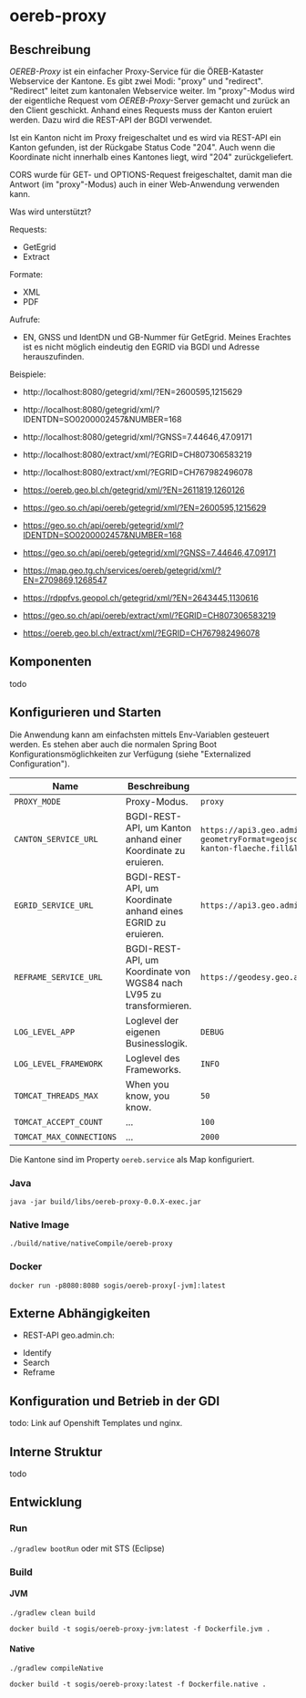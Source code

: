 # oereb-proxy

## Beschreibung

_OEREB-Proxy_ ist ein einfacher Proxy-Service für die ÖREB-Kataster Webservice der Kantone. Es gibt zwei Modi: "proxy" und "redirect". "Redirect" leitet zum kantonalen Webservice weiter. Im "proxy"-Modus wird der eigentliche Request vom _OEREB-Proxy_-Server gemacht und zurück an den Client geschickt. Anhand eines Requests muss der Kanton eruiert werden. Dazu wird die REST-API der BGDI verwendet.

Ist ein Kanton nicht im Proxy freigeschaltet und es wird via REST-API ein Kanton gefunden, ist der Rückgabe Status Code "204". Auch wenn die Koordinate nicht innerhalb eines Kantones liegt, wird "204" zurückgeliefert.

CORS wurde für GET- und OPTIONS-Request freigeschaltet, damit man die Antwort (im "proxy"-Modus) auch in einer Web-Anwendung verwenden kann.

Was wird unterstützt?

Requests:
 - GetEgrid
 - Extract

Formate:
 - XML
 - PDF

 Aufrufe:
 - EN, GNSS und IdentDN und GB-Nummer für GetEgrid. Meines Erachtes ist es nicht möglich eindeutig den EGRID via BGDI und Adresse herauszufinden.

Beispiele:

 - http://localhost:8080/getegrid/xml/?EN=2600595,1215629
 - http://localhost:8080/getegrid/xml/?IDENTDN=SO0200002457&NUMBER=168
 - http://localhost:8080/getegrid/xml/?GNSS=7.44646,47.09171
 - http://localhost:8080/extract/xml/?EGRID=CH807306583219
 - http://localhost:8080/extract/xml/?EGRID=CH767982496078

 - https://oereb.geo.bl.ch/getegrid/xml/?EN=2611819,1260126
 - https://geo.so.ch/api/oereb/getegrid/xml/?EN=2600595,1215629
 - https://geo.so.ch/api/oereb/getegrid/xml/?IDENTDN=SO0200002457&NUMBER=168
 - https://geo.so.ch/api/oereb/getegrid/xml/?GNSS=7.44646,47.09171
 - https://map.geo.tg.ch/services/oereb/getegrid/xml/?EN=2709869,1268547
 - https://rdppfvs.geopol.ch/getegrid/xml/?EN=2643445,1130616
 - https://geo.so.ch/api/oereb/extract/xml/?EGRID=CH807306583219
 - https://oereb.geo.bl.ch/extract/xml/?EGRID=CH767982496078


## Komponenten

todo

## Konfigurieren und Starten

Die Anwendung kann am einfachsten mittels Env-Variablen gesteuert werden. Es stehen aber auch die normalen Spring Boot Konfigurationsmöglichkeiten zur Verfügung (siehe "Externalized Configuration").

| Name | Beschreibung | Standard |
|-----|-----|-----|
| `PROXY_MODE` | Proxy-Modus. | `proxy` |
| `CANTON_SERVICE_URL` | BGDI-REST-API, um Kanton anhand einer Koordinate zu eruieren. | `https://api3.geo.admin.ch/rest/services/all/MapServer/identify?geometryFormat=geojson&geometryType=esriGeometryPoint&lang=en&layers=all:ch.swisstopo.swissboundaries3d-kanton-flaeche.fill&limit=1&returnGeometry=false&sr=2056&tolerance=0&geometry=` |
| `EGRID_SERVICE_URL` | BGDI-REST-API, um Koordinate anhand eines EGRID zu eruieren. | `https://api3.geo.admin.ch/rest/services/ech/SearchServer?sr=2056&lang=en&type=locations&searchText=` |
| `REFRAME_SERVICE_URL` | BGDI-REST-API, um Koordinate von WGS84 nach LV95 zu transformieren. | `https://geodesy.geo.admin.ch/reframe/wgs84tolv95` |
| `LOG_LEVEL_APP` | Loglevel der eigenen Businesslogik. | `DEBUG` |
| `LOG_LEVEL_FRAMEWORK` | Loglevel des Frameworks. | `INFO` |
| `TOMCAT_THREADS_MAX` | When you know, you know. | `50` |
| `TOMCAT_ACCEPT_COUNT` | ... | `100` |
| `TOMCAT_MAX_CONNECTIONS` | ... | `2000` |

Die Kantone sind im Property `oereb.service` als Map konfiguriert.

### Java

```
java -jar build/libs/oereb-proxy-0.0.X-exec.jar
```

### Native Image


```
./build/native/nativeCompile/oereb-proxy
```

### Docker

```
docker run -p8080:8080 sogis/oereb-proxy[-jvm]:latest
```

## Externe Abhängigkeiten

- REST-API geo.admin.ch:
 * Identify
 * Search
 * Reframe

## Konfiguration und Betrieb in der GDI

todo: Link auf Openshift Templates und nginx.

## Interne Struktur

todo

## Entwicklung

### Run 

`./gradlew bootRun` oder mit STS (Eclipse)

### Build

#### JVM
```
./gradlew clean build
```

```
docker build -t sogis/oereb-proxy-jvm:latest -f Dockerfile.jvm .
```


#### Native
```
./gradlew compileNative
```

```
docker build -t sogis/oereb-proxy:latest -f Dockerfile.native .
```


